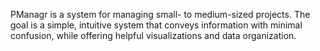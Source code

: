 PManagr is a system for managing small- to medium-sized projects. The goal is a simple, intuitive system that conveys information with minimal confusion, while offering helpful visualizations and data organization.